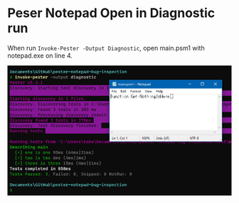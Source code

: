 # Peser Notepad Open in Diagnostic run

When run `Invoke-Pester -Output Diagnostic`,
open main.psm1 with notepad.exe on line 4.

![alt](lib/notepad_shown.png)
